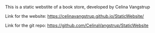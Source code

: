 This is a static webstite of a book store, developed by Celina Vangstrup

Link for the website: 
https://celinavangstrup.github.io/StaticWebsite/

Link for the git repo: 
https://github.com/CelinaVangstrup/StaticWebsite

